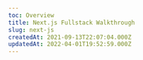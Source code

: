 ```yaml
---
toc: Overview
title: Next.js Fullstack Walkthrough
slug: next-js
createdAt: 2021-09-13T22:07:04.000Z
updatedAt: 2022-04-01T19:52:59.000Z
---
```

